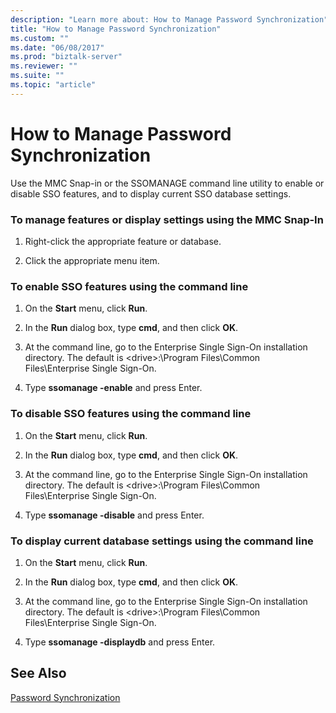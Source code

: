 ```yaml
---
description: "Learn more about: How to Manage Password Synchronization"
title: "How to Manage Password Synchronization"
ms.custom: ""
ms.date: "06/08/2017"
ms.prod: "biztalk-server"
ms.reviewer: ""
ms.suite: ""
ms.topic: "article"
---
```

# How to Manage Password Synchronization
Use the MMC Snap-in or the SSOMANAGE command line utility to enable or disable SSO features, and to display current SSO database settings.  
  
### To manage features or display settings using the MMC Snap-In  
  
1.  Right-click the appropriate feature or database.  
  
2.  Click the appropriate menu item.  
  
### To enable SSO features using the command line  
  
1.  On the **Start** menu, click **Run**.  
  
2.  In the **Run** dialog box, type **cmd**, and then click **OK**.  
  
3.  At the command line, go to the Enterprise Single Sign-On installation directory. The default is \<drive\>:\Program Files\Common Files\Enterprise Single Sign-On.  
  
4.  Type **ssomanage -enable** and press Enter.  
  
### To disable SSO features using the command line  
  
1.  On the **Start** menu, click **Run**.  
  
2.  In the **Run** dialog box, type **cmd**, and then click **OK**.  
  
3.  At the command line, go to the Enterprise Single Sign-On installation directory. The default is \<drive\>:\Program Files\Common Files\Enterprise Single Sign-On.  
  
4.  Type **ssomanage -disable** and press Enter.  
  
### To display current database settings using the command line  
  
1.  On the **Start** menu, click **Run**.  
  
2.  In the **Run** dialog box, type **cmd**, and then click **OK**.  
  
3.  At the command line, go to the Enterprise Single Sign-On installation directory. The default is \<drive\>:\Program Files\Common Files\Enterprise Single Sign-On.  
  
4.  Type **ssomanage -displaydb** and press Enter.  
  
## See Also  
 [Password Synchronization](../core/password-synchronization2.md)

